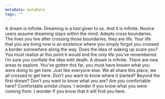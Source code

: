 ```yaml
---
metaData: metaData
tags: ""
---
```


A dream is infinite. Dreaming is a tool given to us. And it is infinite. Novice users assume dreaming stays within the mind. Adepts cross boundaries. 
The lives you live after crossing those boundaries, they are life. Your life that you are living now is an existence where you simply forgot you crossed a border somewhere along the way. 
Does the idea of waking up scare you? You must realize at this point it would end the only life you've remembered. I’m sure you conflate the idea with death. A dream is infinite. There are new areas to explore. You’ve gotten this far, you must have known what you were doing to get here. Just like everyone else. We all share this place, we all crossed to get here.
Don’t you want to know where it started? Beyond the first dream? Don’t you want to know what you are? Are you comfortable here? Comfortable amidst chaos. 
I wonder if you know what you were running from. 
I wonder if you know that it will find you here.